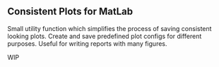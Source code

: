 Consistent Plots for MatLab
--------
Small utility function which simplifies the process of
saving consistent looking plots. Create and save predefined
plot configs for different purposes. Useful for writing reports
with many figures.

WIP
